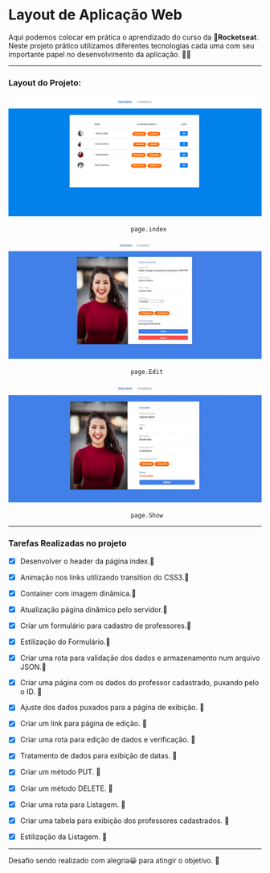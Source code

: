 # Layout de Aplicação Web

Aqui podemos colocar em prática o aprendizado do curso da :rocket:**Rocketseat**. Neste projeto prático utilizamos diferentes tecnologias cada uma com seu importante papel no desenvolvimento da aplicação. :technologist:

***
### Layout do Projeto:

![página index](https://raw.githubusercontent.com/wevdiaz/workshop-LaunchBase/master/Desafio%20Layout/img-Teachers/index_teachers.png)

                                      page.index

![página Edit](https://raw.githubusercontent.com/wevdiaz/workshop-LaunchBase/master/Desafio%20Layout/img-Teachers/edit_teachers.jpg)

                                      page.Edit

![página Show](https://raw.githubusercontent.com/wevdiaz/workshop-LaunchBase/master/Desafio%20Layout/img-Teachers/show_teachers.jpg)

                                      page.Show



***

### Tarefas Realizadas no projeto

- [x] Desenvolver o header da página index.:pushpin:

- [x] Animação nos links utilizando transition do CSS3.:pushpin:

- [x] Container com imagem dinâmica.:pushpin:

- [x] Atualização página dinâmico pelo servidor.:pushpin:

- [x] Criar um formulário para cadastro de professores.:pushpin:

- [x] Estilização do Formulário.:pushpin:

- [x] Criar uma rota para validação dos dados e armazenamento num arquivo JSON.:pushpin:

- [x] Criar uma página com os dados do professor cadastrado, puxando pelo o ID. :pushpin:

- [x] Ajuste dos dados puxados para a página de exibição. :pushpin:

- [x] Criar um link para página de edição. :pushpin:

- [x] Criar uma rota para edição de dados e verificação. :pushpin:

- [x] Tratamento de dados para exibição de datas. :pushpin:

- [x] Criar um método PUT. :pushpin:

- [x] Criar um método DELETE. :pushpin:

- [x] Criar uma rota para Listagem. :pushpin:

- [x] Criar uma tabela para exibição dos professores cadastrados. :pushpin:

- [x] Estilização da Listagem. :pushpin:

***

Desafio sendo realizado com alegria:grinning: para atingir o objetivo. :dart:
